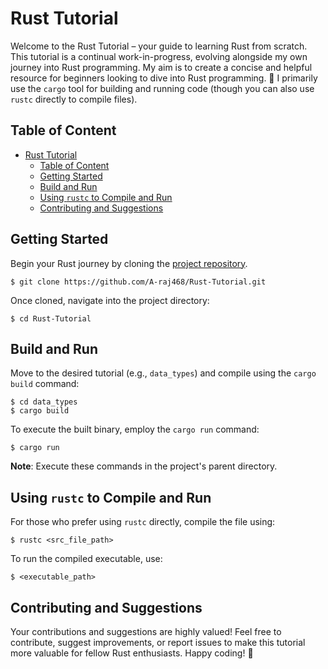 # Rust Tutorial

Welcome to the Rust Tutorial – your guide to learning Rust from scratch. This tutorial is a continual work-in-progress, evolving alongside my own journey into Rust programming. My aim is to create a concise and helpful resource for beginners looking to dive into Rust programming. 🚀 I primarily use the `cargo` tool for building and running code (though you can also use `rustc` directly to compile files).

## Table of Content

-   [Rust Tutorial](#rust-tutorial)
    -   [Table of Content](#table-of-content)
    -   [Getting Started](#getting-started)
    -   [Build and Run](#build-and-run)
    -   [Using `rustc` to Compile and Run](#using-rustc-to-compile-and-run)
    -   [Contributing and Suggestions](#contributing-and-suggestions)

## Getting Started

Begin your Rust journey by cloning the [project repository](https://github.com/A-raj468/Rust-Tutorial).

```console
$ git clone https://github.com/A-raj468/Rust-Tutorial.git
```

Once cloned, navigate into the project directory:

```console
$ cd Rust-Tutorial
```

## Build and Run

Move to the desired tutorial (e.g., `data_types`) and compile using the `cargo build` command:

```console
$ cd data_types
$ cargo build
```

To execute the built binary, employ the `cargo run` command:

```console
$ cargo run
```

**Note**: Execute these commands in the project's parent directory.

## Using `rustc` to Compile and Run

For those who prefer using `rustc` directly, compile the file using:

```console
$ rustc <src_file_path>
```

To run the compiled executable, use:

```console
$ <executable_path>
```

## Contributing and Suggestions

Your contributions and suggestions are highly valued! Feel free to contribute, suggest improvements, or report issues to make this tutorial more valuable for fellow Rust enthusiasts. Happy coding! 🦀
